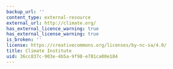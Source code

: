 ```yaml
---
backup_url: ''
content_type: external-resource
external_url: http://climate.org/
has_external_licence_warning: true
has_external_license_warning: true
is_broken: ''
license: https://creativecommons.org/licenses/by-nc-sa/4.0/
title: Climate Institute
uid: 36cc837c-903e-4b5a-9f98-e781ca00e184
---
```

